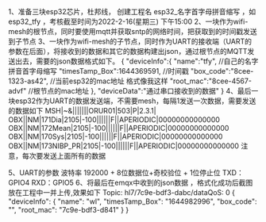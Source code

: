 1、准备三块esp32芯片，杜邦线， 创建工程名 esp32_名字首字母拼音缩写 ，如 esp32_tfy ，考核截至时间为2022-2-16(星期三) 下午15:00
2、一块作为wifi-mesh的根节点，同时要使用mqtt并获取sntp的网络时间，把获取到的时间戳发送到子节点
3、一块作为wifi-mesh的子节点，同时作为UART的接收端（UART的参数在后面），将接收到的数据和其它的数据构建出json，通过根节点的MQTT发送出去，需要的json数据格式如下。
{
    "deviceInfo":{
        "name":"tfy",                                   //自己的名字拼音首字母缩写
        "timesTamp_Box":1644369591,     //时间戳
        "box_code":"8cee-1323-as42",    //当前esp32的mac地址 格式像我这样
        "root_mac":"8cee-4567-advf"     //根节点的mac地址
    },
    "deviceData":"通过串口接收到的数据"
}
4、最后一块esp32作为UART的数据发送端，不需要mesh，每隔1发送一次数据，需要发送的数据如下
MSH|~&|||||||ORUR01|503|P|2.3.1|
OBX||NM|171Dia|2105|-100||||||F||APERIODIC|00000000000000
OBX||NM|172Mean|2105|-100||||||F||APERIODIC|00000000000000
OBX||NM|170Sys|2105|-100||||||F||APERIODIC|00000000000000
OBX||NM|173NIBP_PR|2105|-100||||||F||APERIODIC|00000000000000
注意，每次要发送上面所有的数据 

5、UART的参数
波特率 192000 + 8位数据位+奇校验位 + 1位停止位
TXD：GPIO4
RXD：GPIO5
6、将最后在emqx中收到的json数据 ，格式化成功后截图放在工程中一并上传,效果如下
Topic: hl7/7c9e-bdf3-dabc/dataQoS: 0
{
  "deviceInfo": {
    "name": "wl",
    "timesTamp_Box": "1644982996",
    "box_code": "",
    "root_mac": "7c9e-bdf3-d841"
  }
}
